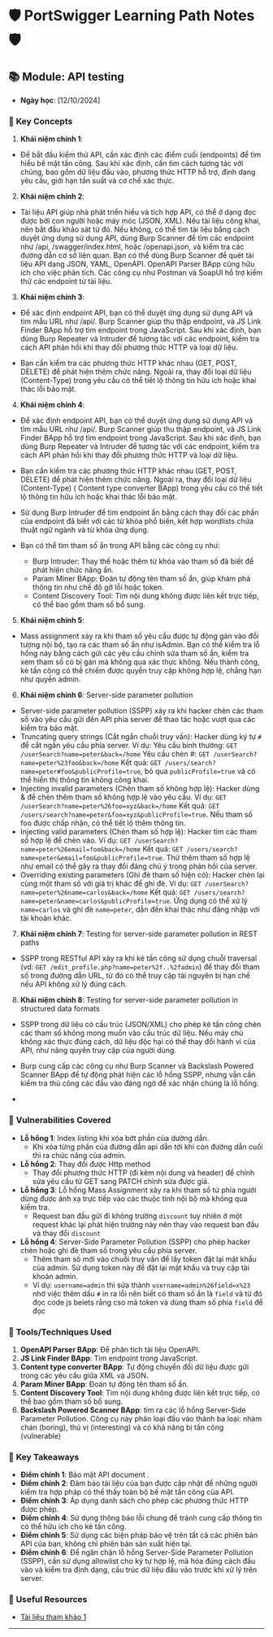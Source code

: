 # 🛡️ **PortSwigger Learning Path Notes** 🛡️

## 📚 Module: API testing
- **Ngày học**: [12/10/2024]

### 🔑 **Key Concepts**
1. **Khái niệm chính 1**: 
- Để bắt đầu kiểm thử API, cần xác định các điểm cuối (endpoints) để tìm hiểu bề mặt tấn công. Sau khi xác định, cần tìm cách tương tác với chúng, bao gồm dữ liệu đầu vào, phương thức HTTP hỗ trợ, định dạng yêu cầu, giới hạn tần suất và cơ chế xác thực.

2. **Khái niệm chính 2**:  
- Tài liệu API giúp nhà phát triển hiểu và tích hợp API, có thể ở dạng đọc được bởi con người hoặc máy móc (JSON, XML). Nếu tài liệu công khai, nên bắt đầu khảo sát từ đó. Nếu không, có thể tìm tài liệu bằng cách duyệt ứng dụng sử dụng API, dùng Burp Scanner để tìm các endpoint như /api, /swagger/index.html, hoặc /openapi.json, và kiểm tra các đường dẫn cơ sở liên quan. Bạn có thể dùng Burp Scanner để quét tài liệu API dạng JSON, YAML, OpenAPI. OpenAPI Parser BApp cũng hữu ích cho việc phân tích. Các công cụ như Postman và SoapUI hỗ trợ kiểm thử các endpoint từ tài liệu.

3. **Khái niệm chính 3**:
- Để xác định endpoint API, bạn có thể duyệt ứng dụng sử dụng API và tìm mẫu URL như /api/. Burp Scanner giúp thu thập endpoint, và JS Link Finder BApp hỗ trợ tìm endpoint trong JavaScript. Sau khi xác định, bạn dùng Burp Repeater và Intruder để tương tác với các endpoint, kiểm tra cách API phản hồi khi thay đổi phương thức HTTP và loại dữ liệu.

- Bạn cần kiểm tra các phương thức HTTP khác nhau (GET, POST, DELETE) để phát hiện thêm chức năng. Ngoài ra, thay đổi loại dữ liệu (Content-Type) trong yêu cầu có thể tiết lộ thông tin hữu ích hoặc khai thác lỗi bảo mật.

4. **Khái niệm chính 4**:

- Để xác định endpoint API, bạn có thể duyệt ứng dụng sử dụng API và tìm mẫu URL như /api/. Burp Scanner giúp thu thập endpoint, và JS Link Finder BApp hỗ trợ tìm endpoint trong JavaScript. Sau khi xác định, bạn dùng Burp Repeater và Intruder để tương tác với các endpoint, kiểm tra cách API phản hồi khi thay đổi phương thức HTTP và loại dữ liệu.
- Bạn cần kiểm tra các phương thức HTTP khác nhau (GET, POST, DELETE) để phát hiện thêm chức năng. Ngoài ra, thay đổi loại dữ liệu (Content-Type) ( Content type converter BApp) trong yêu cầu có thể tiết lộ thông tin hữu ích hoặc khai thác lỗi bảo mật.
- Sử dụng Burp Intruder để tìm endpoint ẩn bằng cách thay đổi các phần của endpoint đã biết với các từ khóa phổ biến, kết hợp wordlists chứa thuật ngữ ngành và từ khóa ứng dụng.

- Bạn có thể tìm tham số ẩn trong API bằng các công cụ như:

    - Burp Intruder: Thay thế hoặc thêm từ khóa vào tham số đã biết để phát hiện chức năng ẩn.
    - Param Miner BApp: Đoán tự động tên tham số ẩn, giúp khám phá thông tin như chế độ gỡ lỗi hoặc token.
    - Content Discovery Tool: Tìm nội dung không được liên kết trực tiếp, có thể bao gồm tham số bổ sung.

5. **Khái niệm chính 5**:
- Mass assignment xảy ra khi tham số yêu cầu được tự động gán vào đối tượng nội bộ, tạo ra các tham số ẩn như isAdmin. Bạn có thể kiểm tra lỗ hổng này bằng cách gửi các yêu cầu chỉnh sửa tham số ẩn, kiểm tra xem tham số có bị gán mà không qua xác thực không. Nếu thành công, kẻ tấn công có thể chiếm được quyền truy cập không hợp lệ, chẳng hạn như quyền admin.

6. **Khái niệm chính 6**: Server-side parameter pollution
- Server-side parameter pollution (SSPP) xảy ra khi hacker chèn các tham số vào yêu cầu gửi đến API phía server để thao tác hoặc vượt qua các kiểm tra bảo mật.
- Truncating query strings (Cắt ngắn chuỗi truy vấn):
Hacker dùng ký tự `#` để cắt ngắn yêu cầu phía server.
Ví dụ:
Yêu cầu bình thường:
`GET /userSearch?name=peter&back=/home`
Yêu cầu chèn #:
`GET /userSearch?name=peter%23foo&back=/home`
Kết quả: `GET /users/search?name=peter#foo&publicProfile=true`, bỏ qua `publicProfile=true` và có thể hiển thị thông tin không công khai.
- Injecting invalid parameters (Chèn tham số không hợp lệ):
Hacker dùng & để chèn thêm tham số không hợp lệ vào yêu cầu.
Ví dụ:
`GET /userSearch?name=peter%26foo=xyz&back=/home`
Kết quả: `GET /users/search?name=peter&foo=xyz&publicProfile=true`. Nếu tham số foo được chấp nhận, có thể tiết lộ thêm thông tin.
- Injecting valid parameters (Chèn tham số hợp lệ):
Hacker tìm các tham số hợp lệ để chèn vào.
Ví dụ:
`GET /userSearch?name=peter%26email=foo&back=/home`
Kết quả: `GET /users/search?name=peter&email=foo&publicProfile=true`. Thử thêm tham số hợp lệ như email có thể gây ra thay đổi đáng chú ý trong phản hồi của server.
- Overriding existing parameters (Ghi đè tham số hiện có):
Hacker chèn lại cùng một tham số với giá trị khác để ghi đè.
Ví dụ:
`GET /userSearch?name=peter%26name=carlos&back=/home`
Kết quả: `GET /users/search?name=peter&name=carlos&publicProfile=true`. Ứng dụng có thể xử lý `name=carlos` và ghi đè `name=peter`, dẫn đến khai thác như đăng nhập với tài khoản khác.

7. **Khái niệm chính 7**: Testing for server-side parameter pollution in REST paths
- SSPP trong RESTful API xảy ra khi kẻ tấn công sử dụng chuỗi traversal (vd: `GET /edit_profile.php?name=peter%2f..%2fadmin`) để thay đổi tham số trong đường dẫn URL, từ đó có thể truy cập tài nguyên bị hạn chế nếu API không xử lý đúng cách.
8. **Khái niệm chính 8**: Testing for server-side parameter pollution in structured data formats
- SSPP trong dữ liệu có cấu trúc (JSON/XML) cho phép kẻ tấn công chèn các tham số không mong muốn vào cấu trúc dữ liệu. Nếu máy chủ không xác thực đúng cách, dữ liệu độc hại có thể thay đổi hành vi của API, như nâng quyền truy cập của người dùng.

- Burp cung cấp các công cụ như Burp Scanner và Backslash Powered Scanner BApp để tự động phát hiện các lỗ hổng SSPP, nhưng vẫn cần kiểm tra thủ công các đầu vào đáng ngờ để xác nhận chúng là lỗ hổng.
- 
### 🚀 **Vulnerabilities Covered**
- **Lỗ hổng 1**: Index listing khi xóa bớt phần của dường dẫn.
    - Khi xóa từng phần của đường dẫn api dẫn tới khi còn đường dẫn cuối thì ra chức năng của admin.
- **Lỗ hổng 2**: Thay đổi được Http method
    - Thay đổi phương thức HTTP (đi kèm nội dung và header) để chỉnh sửa yêu cầu từ GET sang PATCH chỉnh sửa được giá.
- **Lỗ hổng 3**: Lỗ hổng Mass Assignment xảy ra khi tham số từ phía người dùng được ánh xạ trực tiếp vào các thuộc tính nội bộ mà không qua kiểm tra.
    - Request ban đầu gửi đi không trường `discount` tuy nhiên ở một request khác lại phát hiện trường này nên thay vào request ban đầu và thay đổi `discount`
- **Lỗ hổng 4**: Server-Side Parameter Pollution (SSPP) cho phép hacker chèn hoặc ghi đè tham số trong yêu cầu phía server.
    - Thêm tham số mới vào chuỗi truy vấn để lấy token đặt lại mật khẩu của admin. Sử dụng token này để đặt lại mật khẩu và truy cập tài khoản admin.
    - Ví dụ: `username=admin` thì sửa thành `username=admin%26field=x%23` nhờ việc thêm dấu `#` in ra lỗi nên biết có tham số ẩn là `field` và từ đó đọc code js beiets rằng cso mã token và dùng tham số phía `field` để đọc

### 🔨 **Tools/Techniques Used**
1. **OpenAPI Parser BApp**: Để phân tích tài liệu OpenAPI.
2. **JS Link Finder BApp**: Tìm endpoint trong JavaScript.
3. **Content type converter BApp**: Tự động chuyển đổi dữ liệu được gửi trong các yêu cầu giữa XML và JSON.
4. **Param Miner BApp**: Đoán tự động tên tham số ẩn.
5. **Content Discovery Tool**: Tìm nội dung không được liên kết trực tiếp, có thể bao gồm tham số bổ sung.
6. **Backslash Powered Scanner BApp**: tìm ra các lỗ hổng Server-Side Parameter Pollution. Công cụ này phân loại đầu vào thành ba loại: nhàm chán (boring), thú vị (interesting) và có khả năng bị tấn công (vulnerable)

### 🎯 **Key Takeaways**
- **Điểm chính 1**: Bảo mật API document .
- **Điểm chính 2**: Đảm bảo tài liệu của bạn được cập nhật để những người kiểm tra hợp pháp có thể thấy toàn bộ bề mặt tấn công của API.
- **Điểm chính 3**: Áp dụng danh sách cho phép các phương thức HTTP được phép.
- **Điểm chính 4**: Sử dụng thông báo lỗi chung để tránh cung cấp thông tin có thể hữu ích cho kẻ tấn công.
- **Điểm chính 5**: Sử dụng các biện pháp bảo vệ trên tất cả các phiên bản API của bạn, không chỉ phiên bản sản xuất hiện tại.
- **Điểm chính 6**: Để ngăn chặn lỗ hổng Server-Side Parameter Pollution (SSPP), cần sử dụng allowlist cho ký tự hợp lệ, mã hóa đúng cách đầu vào và kiểm tra định dạng, cấu trúc dữ liệu đầu vào trước khi xử lý trên server.

### 📄 **Useful Resources**
- [Tài liệu tham khảo 1](https://portswigger.net/web-security/learning-paths/api-testing)


---

